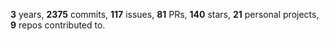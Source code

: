 **3** years, **2375** commits, **117** issues, **81** PRs, **140** stars, **21** personal projects, **9** repos contributed to.
